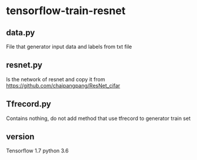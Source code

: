  # tensorflow-train-resnet
 
 ## data.py
 File that generator input data and labels from txt file
 
 ## resnet.py
 Is the network of resnet and copy it from https://github.com/chaipangpang/ResNet_cifar
 
 ## Tfrecord.py 
 Contains nothing, do not add method that use tfrecord to generator train set
 
 ## version
 Tensorflow 1.7
 python 3.6
